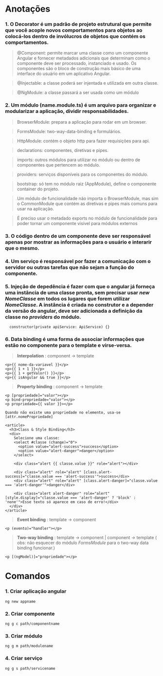 # Anotações

### 1. O **Decorator** é um padrão de projeto estrutural que permite que você acople novos comportamentos para objetos ao colocá-los dentro de invólucros de objetos que contém os comportamentos.

> @Component: permite marcar uma classe como um componente Angular e fornecer metadados adicionais que determinam como o componente deve ser processado, instanciado e usado. Os componentes são o bloco de construção mais básico de uma interface do usuário em um aplicativo Angular.

> @Injectable: a classe poderá ser injentada e utilizada em outra classe.

> @NgModule: a classe passará a ser usada como um módulo

### 2. Um **módulo** (name.module.ts) é um arquivo para organizar e modularizar a aplicação, dividir responsabilidades.

> BrowserModule: prepara a aplicação para rodar em um browser.

> FormsModule: two-way-data-binding e formulários.

> HttpModule: contém o objeto http para fazer requisições para api.

> declarations: componentes, diretivas e pipes.

> imports: outros módulos para utilizar no módulo ou dentro de componentes que pertencem ao módulo.

> providers: serviços disponíveis para os componentes do módulo.

> bootstrap: só tem no módulo raiz (AppModule), define o componente container do projeto.

> Um módulo de funcionalidade não importa o BrowserModule, mas sim o CommonModule que contém as diretivas e pipes mais comuns para usar na aplicação.

> É preciso usar o metadado exports no módulo de funcionalidade para poder tornar um componente visível para módulos externos

### 3. O código dentro de um **componente** deve ser responsável apenas por mostrar as informações para o usuário e interarir que o mesmo.

### 4. Um **serviço** é responsável por fazer a comunicação com o servidor ou outras tarefas que não sejam a função do componente.

### 5. **Injeção de depedência** é fazer com que o angular já forneça uma instância de uma classe pronta, sem precisar usar _new NomeClasse_ em todos os lugares que forem utilizar _NomeClasse_. A instância é criada no construtor e a depender da versão do angular, deve ser adicionada a definição da classe no _providers_ do módulo.

```
  constructor(private apiService: ApiService) {}
```

### 6. **Data binding** é uma forma de associar informações que estão no componente para o template e virse-versa.

> **Interpolation** : component -> template

```
<p>{{ nome-da-variavel }}</p>
<p>{{ 1 + 1 }}</p>
<p>{{ 1 + getValor() }}</p>
<p>{{ isAngular && true }}</p>
```

> **Property binding** : component -> template

```
<p [propriedade]="valor"></p>
<p bind-propriedade="valor"></p>
<p propriedade={{ valor }}></p>

Quando não existe uma propriedade no elemento, usa-se [attr.nomePropriedade]
```

```
<article>
  <h3>Class & Style Binding</h3>
  <div>
    Selecione uma classe:
    <select #classe (change)="0">
      <option value="alert-success">success</option>
      <option value="alert-danger">danger</option>
    </select>

    <div class="alert {{ classe.value }}" role="alert"></div>

    <div class="alert" role="alert" [class.alert-success]="classe.value === 'alert-success'">success</div>
    <div class="alert" role="alert" [class.alert-danger]="classe.value === 'alert-danger'">danger</div>

    <div class="alert alert-danger" role="alert" [style.display]="classe.value === 'alert-danger' ? 'block' : 'none'">Esse texto só aparece em caso de erro!</div>
  </div>
</article>
```

> **Event binding** : template -> component

```
<p (evento)="handler"></p>
```

> **Two-way binding** : template -> component | component -> template ( obs: não esquecer do módulo _FormsModule_ para o two-way data binding funcionar.)

```
<p [(ngModel)]="propriedade"></p>
```

# Comandos

### 1. Criar aplicação angular

```
ng new appname
```

### 2. Criar componente

```
ng g c path/componentname
```

### 3. Criar módulo

```
ng g m path/modulename
```

### 4. Criar serviço

```
ng g s path/servicename
```
